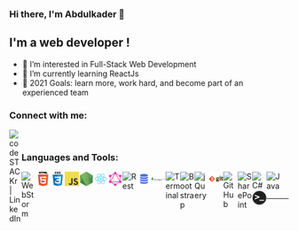 ### Hi there, I'm Abdulkader 👋 


## I'm a web developer !

- 🔭 I’m interested in Full-Stack Web Development
- 🌱 I’m currently learning ReactJs 
- 🥅 2021 Goals: learn more, work hard, and become part of an experienced team 


### Connect with me:

[<img align="left" alt="codeSTACKr | LinkedIn" width="22px" src="https://img.icons8.com/color/48/000000/linkedin.png"/>][linkedin]


<br />

### Languages and Tools:
<img align="left" alt="WebStorm" width="26px" src="https://img.icons8.com/color/48/000000/webstorm.png"/>
<img align="left" alt="HTML5" width="26px" src="https://raw.githubusercontent.com/github/explore/80688e429a7d4ef2fca1e82350fe8e3517d3494d/topics/html/html.png" />
<img align="left" alt="CSS3" width="26px" src="https://raw.githubusercontent.com/github/explore/80688e429a7d4ef2fca1e82350fe8e3517d3494d/topics/css/css.png" />
<img align="left" alt="JavaScript" width="26px" src="https://raw.githubusercontent.com/github/explore/80688e429a7d4ef2fca1e82350fe8e3517d3494d/topics/javascript/javascript.png" />
<img align="left" alt="Node.js" width="26px" src="https://raw.githubusercontent.com/github/explore/80688e429a7d4ef2fca1e82350fe8e3517d3494d/topics/nodejs/nodejs.png" />
<img align="left" alt="React" width="26px" src="https://raw.githubusercontent.com/github/explore/80688e429a7d4ef2fca1e82350fe8e3517d3494d/topics/react/react.png" />
<img align="left" alt="GraphQL" width="26px" src="https://raw.githubusercontent.com/github/explore/80688e429a7d4ef2fca1e82350fe8e3517d3494d/topics/graphql/graphql.png" />
<img align="left" alt="Rest" width="26px" src="https://img.icons8.com/color-glass/48/000000/api-settings.png"/>
<img align="left" alt="SQL" width="26px" src="https://raw.githubusercontent.com/github/explore/80688e429a7d4ef2fca1e82350fe8e3517d3494d/topics/sql/sql.png" />
<img align="left" alt="MongoDB" width="26px" src="https://raw.githubusercontent.com/github/explore/80688e429a7d4ef2fca1e82350fe8e3517d3494d/topics/mongodb/mongodb.png" />
<img align="left" alt="Terminal" width="26px" src="https://img.icons8.com/color/48/000000/amazon-web-services.png"/>
<img align="left" alt="Bootstrap" width="26px" src="https://img.icons8.com/color/48/000000/bootstrap.png"/>
<img align="left" alt="jQuery" width="26px" src="https://img.icons8.com/ios-filled/50/000000/jquery.png"/>
<img align="left" alt="Git" width="26px" src="https://raw.githubusercontent.com/github/explore/80688e429a7d4ef2fca1e82350fe8e3517d3494d/topics/git/git.png" />
<img align="left" alt="GitHub" width="26px" src="https://img.icons8.com/nolan/64/github.png"/>
<img align="left" alt="SharePoint" width="26px" src="https://img.icons8.com/fluency/48/000000/microsoft-sharepoint-2019.png"/>
<img align="left" alt="C#" width="26px" src="https://img.icons8.com/color/48/000000/c-sharp-logo.png"/>
<img align="left" alt="Java" width="26px" src="https://img.icons8.com/color/48/000000/java-coffee-cup-logo--v1.png"/>
<img align="left" alt="Terminal" width="26px" src="https://raw.githubusercontent.com/github/explore/80688e429a7d4ef2fca1e82350fe8e3517d3494d/topics/terminal/terminal.png" />
<br />
<br />

---


[linkedin]: https://www.linkedin.com/in/aalbai/
